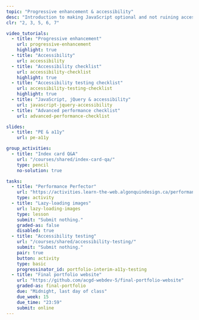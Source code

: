 ```yaml
---
topic: "Progressive enhancement & accessibility"
desc: "Introduction to making JavaScript optional and not ruining accessibility by adding JavaScript."
clr: "2, 3, 5, 6, 7"

video_tutorials:
  - title: "Progressive enhancement"
    url: progressive-enhancement
    highlight: true
  - title: "Accessibility"
    url: accessibility
  - title: "Accessibility checklist"
    url: accessibility-checklist
    highlight: true
  - title: "Accessibility testing checklist"
    url: accessibility-testing-checklist
    highlight: true
  - title: "JavaScript, jQuery & accessibility"
    url: javascript-jquery-accessibility
  - title: "Advanced performance checklist"
    url: advanced-performance-checklist

slides:
  - title: "PE & a11y"
    url: pe-a11y

group_activities:
  - title: "Index card Q&A"
    url: "/courses/shared/index-card-qa/"
    type: pencil
    no-solution: true

tasks:
  - title: "Performance Perfector"
    url: "https://activities.learn-the-web.algonquindesign.ca/performance-perfector/"
    type: activity
  - title: "Lazy-loading images"
    url: lazy-loading-images
    type: lesson
    submit: "Submit nothing."
    graded-as: false
    disabled: true
  - title: "Accessibility testing"
    url: "/courses/shared/accessibility-testing/"
    submit: "Submit nothing."
    pair: true
    button: activity
    type: basic
    progressinator_id: portfolio-interim-a11y-testing
  - title: "Final portfolio website"
    url: "https://github.com/acgd-webdev-5/final-portfolio-website"
    graded-as: final-portfolio
    due: "Midnight, last day of class"
    due_week: 15
    due_time: "23:59"
    submit: online
---
```

